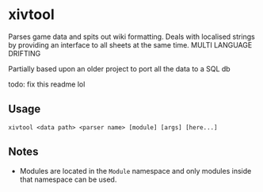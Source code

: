# xivtool

Parses game data and spits out wiki formatting. Deals with localised strings by providing an interface to all sheets at the same time. MULTI LANGUAGE DRIFTING

Partially based upon an older project to port all the data to a SQL db

todo: fix this readme lol


## Usage

    xivtool <data path> <parser name> [module] [args] [here...]
    
## Notes

* Modules are located in the `Module` namespace and only modules inside that namespace can be used.
